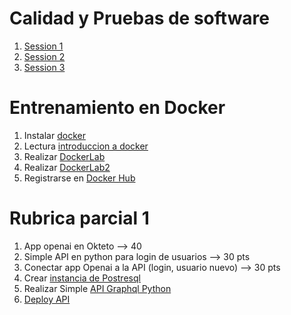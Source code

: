 # Calidad y Pruebas de software

1. [Session 1](https://docs.google.com/presentation/d/1AcUrU5uDi_bH3lx-g7yIzXbyADRzmB1n/edit?usp=sharing&ouid=103318994033956699072&rtpof=true&sd=true)
2. [Session 2](https://docs.google.com/presentation/d/1oDtfi-5rTCVhHFjV_637oUbT-AoJalRu/edit?usp=sharing&ouid=103318994033956699072&rtpof=true&sd=true)
3. [Session 3](https://docs.google.com/presentation/d/16PWGRuL87S93ggyhgwX6jNsY9qhCTk-k/edit?usp=sharing&ouid=103318994033956699072&rtpof=true&sd=true)

# Entrenamiento en Docker
1. Instalar [docker](https://docs.docker.com/engine/install/centos/)
2. Lectura [introduccion a docker](https://github.com/adsoftsito/web/blob/main/w1/docker_intro.pdf)
3. Realizar [DockerLab](https://github.com/adsoftsito/web/blob/main/w1/dockerlab.pdf)
4. Realizar [DockerLab2](https://github.com/adsoftsito/web/blob/main/w2/dockerlab2.pdf)
5. Registrarse en [Docker Hub](https://hub.docker.com/)


# Rubrica parcial 1
1. App openai en Okteto --> 40
2. Simple API en python para login de usuarios --> 30 pts
3. Conectar app Openai a la API (login, usuario nuevo)  --> 30 pts
4. Crear [instancia de Postresql](https://www.elephantsql.com/)
5. Realizar Simple [API Graphql Python](https://www.howtographql.com/graphql-python/0-introduction/)
6. [Deploy API](https://docs.google.com/presentation/d/1dwkslhao4AJfPmMFkTiC-pfJ7FwoWMzu6zw_i59sQGw/edit#slide=id.p)
